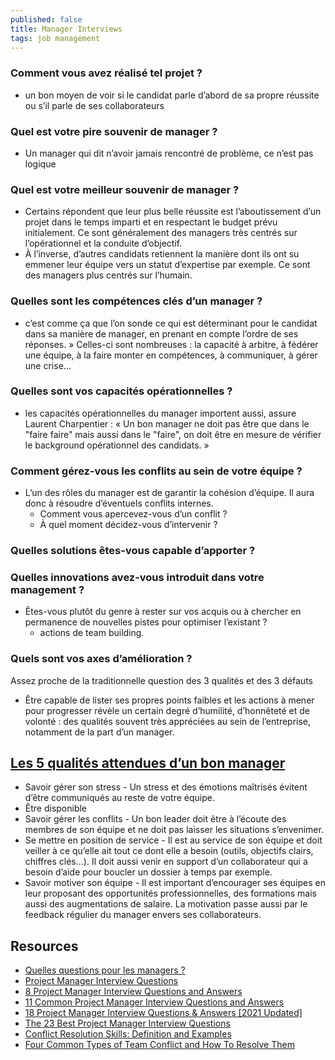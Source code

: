 ```yaml
---
published: false
title: Manager Interviews
tags: job management
---
```


### Comment vous avez réalisé tel projet ?	
 - un bon moyen de voir si le candidat parle d’abord de sa propre réussite ou s’il parle de ses collaborateurs

### Quel est votre pire souvenir de manager ?
- Un manager qui dit n’avoir jamais rencontré de problème, ce n’est pas logique

### Quel est votre meilleur souvenir de manager ?
- Certains répondent que leur plus belle réussite est l’aboutissement d’un projet dans le temps imparti et en respectant le budget prévu initialement. Ce sont généralement des managers très centrés sur l’opérationnel et la conduite d’objectif.
- À l’inverse, d’autres candidats retiennent la manière dont ils ont su emmener leur équipe vers un statut d’expertise par exemple. Ce sont des managers plus centrés sur l’humain.

### Quelles sont les compétences clés d’un manager ?
-  c’est comme ça que l’on sonde ce qui est déterminant pour le candidat dans sa manière de manager, en prenant en compte l’ordre de ses réponses. » Celles-ci sont nombreuses : la capacité à arbitre, à fédérer une équipe, à la faire monter en compétences, à communiquer, à gérer une crise…

### Quelles sont vos capacités opérationnelles ?
-  les capacités opérationnelles du manager importent aussi, assure Laurent Charpentier : « Un bon manager ne doit pas être que dans le "faire faire" mais aussi dans le "faire", on doit être en mesure de vérifier le background opérationnel des candidats. »

### Comment gérez-vous les conflits au sein de votre équipe ? 
- L’un des rôles du manager est de garantir la cohésion d’équipe. Il aura donc à résoudre d’éventuels conflits internes.
	- Comment vous apercevez-vous d’un conflit ? 
	- À quel moment décidez-vous d’intervenir ? 

### Quelles solutions êtes-vous capable d’apporter ? 
### Quelles innovations avez-vous introduit dans votre management ? 
- Êtes-vous plutôt du genre à rester sur vos acquis ou à chercher en permanence de nouvelles pistes pour optimiser l’existant ?
	-  actions de team building. 

### Quels sont vos axes d’amélioration ? 
Assez proche de la traditionnelle question des 3 qualités et des 3 défauts
- Être capable de lister ses propres points faibles et les actions à mener pour progresser révèle un certain degré d’humilité, d’honnêteté et de volonté : des qualités souvent très appréciées au sein de l’entreprise, notamment de la part d’un manager. 

## [Les 5 qualités attendues d’un bon manager](https://www.cadremploi.fr/editorial/conseils/conseils-carriere/detail/article/cadres-reussissez-votre-passage-au-management.html)
- Savoir gérer son stress - Un stress et des émotions maîtrisés évitent d’être communiqués au reste de votre équipe. 
- Être disponible 
- Savoir gérer les conflits - Un bon leader doit être à l’écoute des membres de son équipe et ne doit pas laisser les situations s’envenimer. 
- Se mettre en position de service - Il est au service de son équipe et doit veiller à ce qu’elle ait tout ce dont elle a besoin (outils, objectifs clairs, chiffres clés…). Il doit aussi venir en support d’un collaborateur qui a besoin d’aide pour boucler un dossier à temps par exemple.
- Savoir motiver son équipe - Il est important d’encourager ses équipes en leur proposant des opportunités professionnelles, des formations mais aussi des augmentations de salaire. La motivation passe aussi par le feedback régulier du manager envers ses collaborateurs. 

## Resources
-  [Quelles questions pour les managers ?](https://www.cadremploi.fr/editorial/conseils/conseils-candidature/entretien-embauche/detail/article/entretien-d-embauche-quelles-questions-pour-les-managers.html)
- [Project Manager Interview Questions ](https://www.thebalancecareers.com/project-manager-interview-questions-2061483)
- [8 Project Manager Interview Questions and Answers ](https://www.indeed.com/recrutement/interview-questions/project-manager#question_2)
- [11 Common Project Manager Interview Questions and Answers](https://www.indeed.com/career-advice/interviewing/project-manager-interview-questions)
- [18 Project Manager Interview Questions & Answers [2021 Updated]](https://blog.masterofproject.com/18-project-manager-interview-questions/)
- [The 23 Best Project Manager Interview Questions](https://www.projectmanager.com/blog/the-23-best-project-manager-interview-questions)
- [Conflict Resolution Skills: Definition and Examples](https://www.indeed.com/career-advice/resumes-cover-letters/conflict-resolution-skills)
- [Four Common Types of Team Conflict and How To Resolve Them](https://www.indeed.com/career-advice/career-development/types-of-team-conflict)
